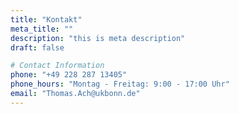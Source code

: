 ```yaml
---
title: "Kontakt"
meta_title: ""
description: "this is meta description"
draft: false

# Contact Information
phone: "+49 228 287 13405"
phone_hours: "Montag - Freitag: 9:00 - 17:00 Uhr"
email: "Thomas.Ach@ukbonn.de"
---
```

